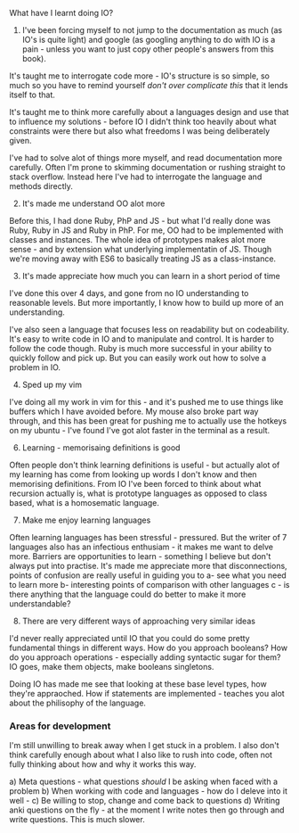 What have I learnt doing IO?

1. I've been forcing myself to not jump to the documentation as much (as IO's is quite light) and google (as googling anything to do with IO is a pain - unless you want to just copy other people's answers from this book).

It's taught me to interrogate code more - IO's structure is so simple, so much so you have to remind yourself *don't over complicate this* that it lends itself to that. 

It's taught me to think more carefully about a languages design and use that to influence my solutions - before IO I didn't think too heavily about what constraints were there but also what freedoms I was being deliberately given.

I've had to solve alot of things more myself, and read documentation more carefully. Often I'm prone to skimming documentation or rushing straight to stack overflow. Instead here I've had to interrogate the language and methods directly.


2. It's made me understand OO alot more

Before this, I had done Ruby, PhP and JS - but what I'd really done was Ruby, Ruby in JS and Ruby in PhP. For me, OO had to be implemented with classes and instances. The whole idea of prototypes makes alot more sense - and by extension what underlying implementatin of JS. Though we're moving away with ES6 to basically treating JS as a class-instance. 


3. It's made appreciate how much you can learn in a short period of time

I've done this over 4 days, and gone from no IO understanding to reasonable levels. But more importantly, I know how  to build up more of an understanding. 

I've also seen a language that focuses less on readability but on codeability. It's easy to write code in IO and to manipulate and control. It is harder to follow the code though. Ruby is much more successful in your ability to quickly follow and pick up. But you can easily work out how to solve a problem in IO. 

4. Sped up my vim 

I've doing all my work in vim for this - and it's pushed me to use things like buffers which I have avoided before. 
My mouse also broke part way through, and this has been great for pushing me to actually use the hotkeys on my ubuntu - I've found I've got alot faster in the terminal as a result. 


6. Learning - memorisaing definitions is good

Often people don't think learning definitions is useful - but actually alot of my learning has come from looking up words I don't know and then memorising definitions. From IO I've been forced to think about what recursion actually is, what is prototype languages as opposed to class based, what is a homosematic language. 

7. Make me enjoy learning languages

Often learning languages has been stressful - pressured. But the writer of 7 languages also has an infectious enthusiam - it makes me want to delve more. Barriers are opportunities to learn - something I believe but don't always put into practise. It's made me appreciate more that disconnections, points of confusion are really useful in guiding you to a- see what you need to learn more  b- interesting points of comparison with other languages c - is there anything that the language could do better to make it more understandable?

8. There are very different ways of approaching very similar ideas

I'd never really appreciated until IO that you could do some pretty fundamental things in different ways. How do you approach booleans? How do you approach operations - especially adding syntactic sugar for them? IO goes, make them objects, make booleans singletons. 

Doing IO has made me see that looking at these base level types, how they're appraoched. How if statements are implemented - teaches you alot about the philisophy of the language.


### Areas for development

I'm still unwilling to break away when I get stuck in a problem. I also don't think carefully enough about what 
I also like to rush into code, often not fully thinking about how and why it works this way. 

a) Meta questions - what questions *should* I be asking when faced with a problem
b) When working with code and languages - how do I deleve into it well - 
c) Be willing to stop, change and come back to questions
d) Writing anki questions on the fly - at the moment I write notes then go through and write questions. This is much slower. 
